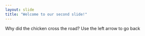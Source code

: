```yaml
---
layout: slide
title: "Welcome to our second slide!"
---
```

Why did the chicken cross the road?
Use the left arrow to go back
